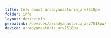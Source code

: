 ```yaml
---
title: Info about arcadyanastoria_arv7518pw
folder: info
layout: deviceinfo
permalink: /devices/arcadyanastoria_arv7518pw/
device: arcadyanastoria_arv7518pw
---
```

